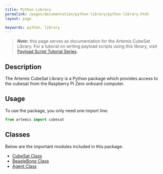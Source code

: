 ```yaml
---
title: Python Library
permalink: /pages/documentation/python-library/python-library.html
layout: page

keywords: python, library
---
```


> **_Note:_** this page serves as documentation for the Artemis CubeSat Library. For a tutorial on writing payload scripts using this library, visit [Payload Script Tutorial Series]({{site.folder_tutorials_scripts}}/scripts1.html).

## Description
The Artemis CubeSat Library is a Python package which provides access to the cubesat from the Raspberry Pi Zero onboard computer.

## Usage
To use the package, you only need one import line:

```python
from artemis import cubesat
```

## Classes
Below are the important modules included in this package.

* [CubeSat Class](cubesat-class.html)
* [BeagleBone Class](beaglebone-class.html)
* [Agent Class](agent-class.html)
